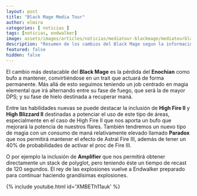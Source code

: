 ```yaml
---
layout: post
title: "Black Mage Media Tour"
author: elmira
categories: [ noticias ]
tags: [noticias, endwalker]
image: assets/images/articles/noticias/mediatour-blackmage/mediatourblackmage.jpg
description: "Resumen de los cambios del Black Mage segun la información del Media Tour"
featured: false
hidden: false
---
```


El cambio más destacable del **Black Mage** es la pérdida del **Enochian** como bufo a mantener, convirtiéndose en un trait que actuará de forma permanente. Más allá de esto seguimos teniendo un job centrado en magia elemental que irá alternando entre su fase de fuego, que será la de mayor DPS; y su fase de hielo destinada a recuperar maná.

Entre las habilidades nuevas se puede destacar la inclusión de **High Fire II** y **High Blizzard II** destinadas a potenciar el uso de este tipo de áreas, especialmente en el caso de High Fire II que nos aporta un bufo que mejorará la potencia de nuestros flares. También tendremos un nuevo tipo de magia con un consumo de maná relativamente elevado llamado **Paradox** que nos permitirá mantener el efecto de Astral Fire III, además de tener un 40% de probabilidades de activar el proc de Fire III.

O por ejemplo la inclusión de **Amplifier** que nos permitirá obtener directamente un stack de polyglot, pero teniendo éste un tiempo de recast de 120 segundos. El rey de las explosiones vuelve a Endwalker preparado para continuar haciendo grandísimas explosiones. 

{% include youtube.html id='XMBETh11auk' %}
